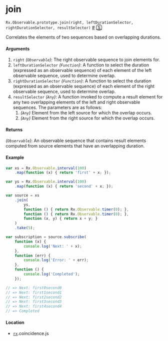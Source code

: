 # join

`Rx.Observable.prototype.join(right, leftDurationSelector, rightDurationSelector, resultSelector)`
<a href="#rxobservableprototypejoinright-leftdurationselector-rightdurationselector-resultselector">#</a> [&#x24C8;](https://github.com/Reactive-Extensions/RxJS/blob/master/rx.coincidence.js#L332-L420 "View in source") 

Correlates the elements of two sequences based on overlapping durations.

#### Arguments
1. `right` *(`Observable`)*: The right observable sequence to join elements for.
2. `leftDurationSelector` *(`Function`)*: A function to select the duration (expressed as an observable sequence) of each element of the left observable sequence, used to determine overlap.
3. `rightDurationSelector` *(`Function`)*: A function to select the duration (expressed as an observable sequence) of each element of the right observable sequence, used to determine overlap.
4. `resultSelector` *(`Any`)*: A function invoked to compute a result element for any two overlapping elements of the left and right observable sequences. The parameters are as follows:
    1. *(`Any`)* Element from the left source for which the overlap occurs.
    2. *(`Any`)* Element from the right source for which the overlap occurs.

#### Returns
*(`Observable`)*: An observable sequence that contains result elements computed from source elements that have an overlapping duration.
 
#### Example
```js
var xs = Rx.Observable.interval(100)
    .map(function (x) { return 'first' + x; });

var ys = Rx.Observable.interval(100)
    .map(function (x) { return 'second' + x; });

var source = xs
    .join(
        ys,
        function () { return Rx.Observable.timer(0); },
        function () { return Rx.Observable.timer(0); },
        function (x, y) { return x + y; }
    )
    .take(5);

var subscription = source.subscribe(
    function (x) {
        console.log('Next: ' + x);
    },
    function (err) {
        console.log('Error: ' + err);   
    },
    function () {
        console.log('Completed');   
    });

// => Next: first0second0 
// => Next: first1second1 
// => Next: first2second2 
// => Next: first3second3 
// => Next: first4second4 
// => Completed  
```

#### Location

- [`rx`](https://www.npmjs.org/package/rx).coincidence.js